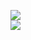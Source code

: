 [![](https://img.shields.io/badge/Made%20With-Github%20Spray-lightgrey.svg?style=for-the-badge&logo=github)](https://github.com/Annihil/github-spray#9107)  
[![](https://i.imgur.com/2DrTn0Z.gif)](https://github.com/Annihil/github-spray)